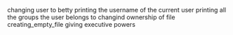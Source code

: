 changing user to betty
printing the username of the current user
printing all the groups the user belongs to
changind ownership of file
creating_empty_file
giving executive powers
